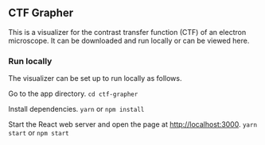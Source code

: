 ## CTF Grapher
This is a visualizer for the contrast transfer function (CTF) of an electron microscope. It can be downloaded and run locally or can be viewed here.

### Run locally
The visualizer can be set up to run locally as follows.

Go to the app directory.
`cd ctf-grapher`

Install dependencies.
`yarn` or `npm install`

Start the React web server and open the page at [http://localhost:3000](http://localhost:3000).
`yarn start` or `npm start` 
